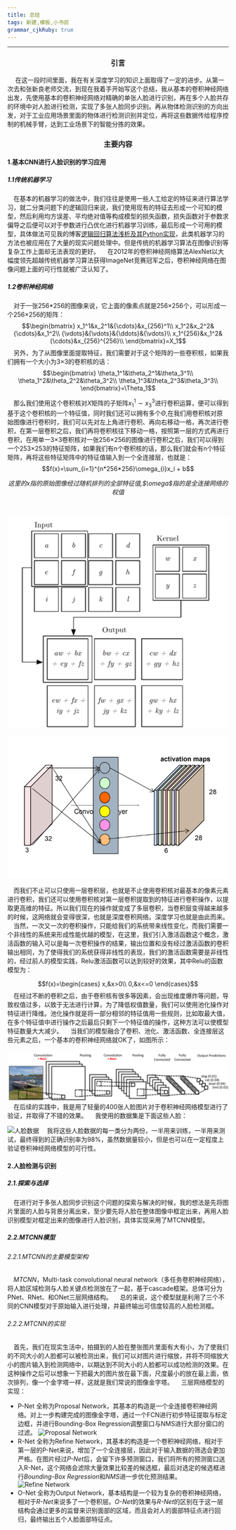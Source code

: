 ```yaml
---
title: 总结
tags: 新建,模板,小书匠
grammar_cjkRuby: true
---
```

---
### <center>引言</center>
&emsp; 在这一段时间里面，我在有关深度学习的知识上面取得了一定的进步。从第一次去和张新良老师交流，到现在我着手开始写这个总结，我从基本的卷积神经网络出发，先使用基本的卷积神经网络对精确的单张人脸进行识别，再在多个人脸共存的环境中对人脸进行检测，实现了多张人脸同步识别。再从物体检测识别的方向出发，对于工业应用场景里面的物体进行检测识别并定位，再将这些数据传给程序控制的机械手臂，达到工业场景下的智能分拣的效果。
### <center>主要内容</center>
#### 1.基本CNN进行人脸识别的学习应用
##### 1.1传统机器学习
&emsp;在基本的机器学习的做法中，我们往往是使用一些人工给定的特征来进行算法学习，就二分类问题下的逻辑回归来说，我们使用现有的特征去形成一个可知的模型，然后利用均方误差、平均绝对值等构成模型的损失函数，损失函数对于参数求偏导之后便可以对于参数进行凸优化进行机器学习训练，最后形成一个可用的模型，具体做法可见我的博客[逻辑回归算法浅析及其Python实现](https://blog.csdn.net/qq_36782182/article/details/85009739)，此类机器学习的方法也被应用在了大量的现实问题处理中。但是传统的机器学习算法在图像识别等复杂工作上面却无法表现的更好。
&emsp;在2012年的卷积神经网络算法AlexNet以大幅度领先超越传统机器学习算法获得ImageNet竞赛冠军之后，卷积神经网络在图像问题上面的可行性就被广泛认知了。
##### 1.2卷积神经网络
&emsp;对于一张256\*256的图像来说，它上面的像素点就是256×256个，可以形成一个256×256的矩阵：
$$\begin{bmatrix}
x_1^1&x_2^1&{\cdots}&x_{256}^1\\
x_1^2&x_2^2&{\cdots}&x_1^2\\
{\vdots}&{\vdots}&{\ddots}&{\vdots}\\
x_1^{256}&x_1^2&{\cdots}&x_{256}^{256}\\
\end{bmatrix}=X_1$$
&emsp;另外，为了从图像里面提取特征，我们需要对于这个矩阵的一些卷积核，如果我们拥有一个大小为3×3的卷积核的话：
$$\begin{bmatrix}
\theta_1^1&\theta_2^1&\theta_3^1\\
\theta_1^2&\theta_2^2&\theta_3^2\\
\theta_1^3&\theta_2^3&\theta_3^3\\
\end{bmatrix}=\Theta_1$$

&emsp;那么我们使用这个卷积核对$X$矩阵的子矩阵$x_1^1\sim{}x_3^3$进行卷积运算，便可以得到基于这个卷积核的一个特征值，同时我们还可以拥有多个$\Theta$,在我们用卷积核对原始图像进行卷积时，我们可以先对左上角进行卷积、再向右移动一格，再次进行卷积，在第一层卷积之后，我们再将卷积核往下移动一格，按照第一层的方式再进行卷积，在用单一3×3卷积核对一张256×256的图像进行卷积之后，我们可以得到一个253×253的特征矩阵，如果我们有n个卷积核的话，那么我们就会有n个特征矩阵，再将这些特征矩阵中的特征值输入到一个全连接层，也就是：
$$f(x)=\sum_{i=1}^{n*256*256}\omega_{i}x_i + b$$
<center><i>这里的x指的原始图像经过随机排列的全部特征值,$\omega$指的是全连接网络的权值</i></center>
<br/><br/>


![卷积操作](./images/1545705383154.png)

![具有多个卷积核的卷积操作](./images/1545706092802.png)

&emsp;而我们不止可以只使用一层卷积层，也就是不止使用卷积核对最基本的像素元素进行卷积，我们还可以使用卷积核对第一层卷积提取到的特征进行卷积操作，以提取更高维的特征。所以我们现在的操作就变成了多层卷积，当卷积层变得越来越多的时候，这网络就会变得很深，也就是深度卷积网络。深度学习也就是由此而来。
&emsp;当然，一次又一次的卷积操作，只能给我们的系统带来线性变化，而我们需要一个非线性的系统来形成性能优越的模型，在这里，我们引入激活函数这个概念，激活函数的输入可以是每一次卷积操作的结果，输出位置和没有经过激活函数的卷积输出相同，为了使得我们的系统获得非线性的表现，我们的激活函数需要是非线性的，经过前人的模型实践，Relu激活函数可以达到较好的效果，其中Relu的函数模型为：

$$f(x)=\begin{cases}
x,&x>0\\
0,&x<=0
\end{cases}$$
&emsp;在经过不断的卷积之后，由于卷积核有很多等因素，会出现维度爆炸等问题，导致权值过多，以致于无法进行计算，为了降低权值数量，我们可以使用池化操作对特征进行降维。池化操作就是将一部分相邻的特征值用一些规则，比如取最大值，在多个特征值中进行操作之后最后只剩下一个特征值的操作，这种方法可以使模型特征数量大大减少。
&emsp;当我们的模型融合了卷积、池化、激活函数、全连接层这些元素之后，一个基本的卷积神经网络就OK了，如图所示：

![具有全连接层的卷积神经网络模型](./images/1545708592765.png)
&emsp;在后续的实践中，我是用了轻量的400张人脸图片对于卷积神经网络模型进行了验证，并取得了不错的效果。
&emsp;我使用的数据集是下面这些人脸：

![人脸数据](./images/1545816460064.png)
&emsp;我将这些人脸数据的每一类分为两份，一半用来训练，一半用来测试，最终得到的正确识别率为98%，虽然数据量较小，但是也可以在一定程度上验证卷积神经网络模型的可行性。

#### 2.人脸检测与识别
##### 2.1.探索与选择
&emsp;在进行对于多张人脸同步识别这个问题的探索与解决的时候，我的想法是先将图片里面的人脸与背景分离出来，至少要先将人脸在整体图像中框定出来，再用人脸识别模型对框定出来的图像进行人脸识别，具体实现采用了MTCNN模型。
##### 2.2.MTCNN模型
###### 2.2.1.MTCNN的主要模型架构
&emsp;*MTCNN*，Multi-task convolutional neural network（多任务卷积神经网络），将人脸区域检测与人脸关键点检测放在了一起，基于cascade框架。总体可分为PNet、RNet、和ONet三层网络结构。
&emsp;总的来说，这个模型就是利用了三个不同的CNN模型对于原始输入进行处理，并最终输出可信度较高的人脸检测框。
###### 2.2.2.MTCNN的实现
&emsp;首先，我们在现实生活中，拍摄到的人脸在整张图片里面有大有小，为了使我们的不同大小的人脸都可以被检测出来，我们可以对图片进行缩放，并将不同缩放大小的图片输入到检测网络中，以期达到不同大小的人脸都可以成功检测的效果。在这种操作之后可以想象一下把最大的图片放在最下面，尺度最小的放在最上面，依次排列，像一个金字塔一样，这就是我们常说的图像金字塔。
&emsp;三层网络模型的实现：
* P-Net
全称为Proposal Network，其基本的构造是一个全连接卷积神经网络。对上一步构建完成的图像金字塔，通过一个FCN进行初步特征提取与标定边框，并进行Bounding-Box Regression调整窗口与NMS进行大部分窗口的过滤。
![Proposal Network](https://img-blog.csdnimg.cn/20181101173732785.jpg)
* R-Net
全称为Refine Network，其基本的构造是一个卷积神经网络，相对于第一层的P-Net来说，增加了一个全连接层，因此对于输入数据的筛选会更加严格。在图片经过*P-Net*后，会留下许多预测窗口，我们将所有的预测窗口送入R-Net，这个网络会滤除大量效果比较差的候选框，最后对选定的候选框进行*Bounding-Box Regression*和*NMS*进一步优化预测结果。
![Refine Network](https://img-blog.csdnimg.cn/20181101173919157.png)
* O-Net
全称为Output Network，基本结构是一个较为复杂的卷积神经网络，相对于*R-Net*来说多了一个卷积层。*O-Net*的效果与*R-Net*的区别在于这一层结构会通过更多的监督来识别面部的区域，而且会对人的面部特征点进行回归，最终输出五个人脸面部特征点。